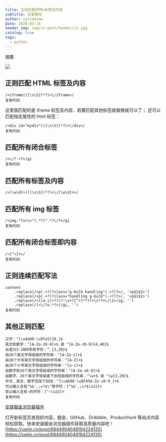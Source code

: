 ```yaml
---
title: 正则匹配HTML标签及内容
subtitle: 文章暂存
author: systemime
date: 2020-03-16
header_img: img/in-post/header/11.jpg
catalog: true
tags:
  - python
---
```

摘要.

<!-- more -->
[![](https://user-gold-cdn.xitu.io/2019/3/18/1699037a6f8c50ee?imageView2/1/w/100/h/100/q/85/format/webp/interlace/1)
](https://juejin.cn/user/2612095359387591)

## 正则匹配 HTML 标签及内容

    /<iframe(([\s\S])*?)<\/iframe>/
    复制代码

这里我匹配的是 iframe 标签及内容，若要匹配其他标签就替换就可以了； 还可以匹配指定属性的 html 标签：

    /<div id="mydiv"(([\s\S])*?)<\/div>/
    复制代码

## 匹配所有闭合标签

    /<\/?.+?>/gi
    复制代码

## 匹配所有标签及内容

    /<[\w\d]+(([\s\S])*?)<\/[\w\d]+>/

## 匹配所有 img 标签

    /<img.*?src="(.*?)".*?\/?>/gi
    复制代码

## 匹配所有闭合标签即内容

    /<[^>]+>/
    复制代码

## 正则连续匹配写法

    content
        .replace(/<p(.+?)?class="g-bulb handling"(.+?)?>/, '<p$1$2>')
        .replace(/<p(.+?)?class="handling g-bulb"(.+?)?>/, '<p$1$2>')
        .replace(/<([a-z]+?)(?:\s+?[^>]*?)?>\s*?<\/\1>/ig, '')
        .replace(/(<\/?u.*?>)/gi, '')
    复制代码

## 其他正则匹配

    汉字：^[\u4e00-\u9fa5]{0,}$
    英文和数字：^[A-Za-z0-9]+$ 或 ^[A-Za-z0-9]{4,40}$
    长度为3-20的所有字符：^.{3,20}$
    由26个英文字母组成的字符串：^[A-Za-z]+$
    由26个大写英文字母组成的字符串：^[A-Z]+$
    由26个小写英文字母组成的字符串：^[a-z]+$
    由数字和26个英文字母组成的字符串：^[A-Za-z0-9]+$
    由数字、26个英文字母或者下划线组成的字符串：^\w+$ 或 ^\w{3,20}$
    中文、英文、数字包括下划线：^[\u4E00-\u9FA5A-Za-z0-9_]+$
    可以输入含有^%&',;=?$\"等字符：[^%&',;=?$\x22]+
    禁止输入含有~的字符：[^~\x22]+
    复制代码

[](https://juejin.cn/user/2612095359387591)

[安装掘金浏览器插件](https://juejin.cn/extension/?utm_source=juejin.cn&utm_medium=post&utm_campaign=extension_promotion)

打开新标签页发现好内容，掘金、GitHub、Dribbble、ProductHunt 等站点内容轻松获取。快来安装掘金浏览器插件获取高质量内容吧！ 
 [https://juejin.cn/post/6844904048194224135](https://juejin.cn/post/6844904048194224135)
